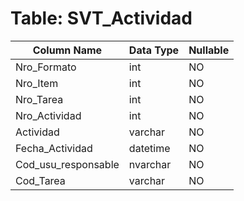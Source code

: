 # Table: SVT_Actividad

| Column Name | Data Type | Nullable |
|-------------|-----------|----------|
| Nro_Formato | int | NO |
| Nro_Item | int | NO |
| Nro_Tarea | int | NO |
| Nro_Actividad | int | NO |
| Actividad | varchar | NO |
| Fecha_Actividad | datetime | NO |
| Cod_usu_responsable | nvarchar | NO |
| Cod_Tarea | varchar | NO |
